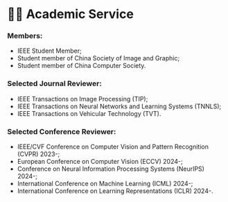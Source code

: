 # 🧑‍🎨 Academic Service

### Members:
 - IEEE Student Member;
 - Student member of China Society of Image and Graphic;
 - Student member of China Computer Society.

### Selected Journal Reviewer:
 - IEEE Transactions on Image Processing (TIP);
 - IEEE Transactions on Neural Networks and Learning Systems (TNNLS);
 - IEEE Transactions on Vehicular Technology (TVT).

### Selected Conference Reviewer:
 - IEEE/CVF Conference on Computer Vision and Pattern Recognition (CVPR) 2023-;
 - European Conference on Computer Vision (ECCV) 2024-;
 - Conference on Neural Information Processing Systems (NeurIPS) 2024-;
 - International Conference on Machine Learning (ICML) 2024-;
 - International Conference on Learning Representations (ICLR) 2024-.
